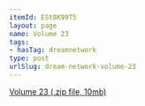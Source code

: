 ```yaml
---
itemId: ESt8K99T5
layout: page
name: Volume 23
tags:
- hasTag: dreamnetwork
type: post
urlSlug: dream-network-volume-23
---
```

<a href="files/Volume_23.zip" download>Volume 23 (.zip file, 10mb)</a>